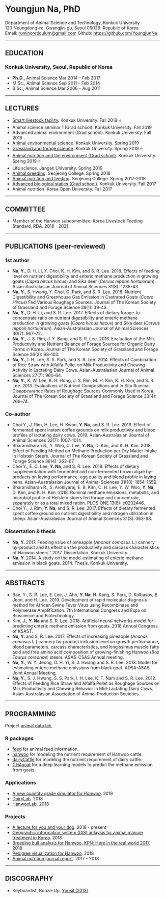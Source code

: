 # Youngjun Na, PhD   
Department of Animal Science and Technology, Konkuk University  
120 Neungdong-ro, Gwangjin-gu, Seoul 05029. Republic of Korea  
Email: ruminoreticulum@gmail.com
Github: https://github.com/YoungjunNa

--------------

## EDUCATION
### **Konkuk University**, Seoul, Republic of Korea  
- **Ph.D.**, Animal Science	Mar 2014 – Feb 2017  
- M.Sc., Animal Science	Sep 2011 – Feb 2014  
- B.Sc., Animal Science	Mar 2006 – Aug 2011  

--------------

## LECTURES   
- [Smart livestock facility](https://github.com/YoungjunNa/2019-smart-livestock-facility). Konkuk University. Fall 2019 :star:  
- Animal science seminar 1 (Grad school). Konkuk University. Fall 2019
- Advanced animal environment (Grad school). Konkuk University. Fall 2019
- [Animal environmental science](https://youngjunna.github.io/animal-environmental-science/). Konkuk University. Spring 2019  
- [Grassland and forage science](https://youngjunna.github.io/presentation/2019/03/12/forage-sci-intro.html). Konkuk University. Spring 2019 :star:  
- [Animal nutrition and the environment (Grad school)](https://github.com/YoungjunNa/2019-animal-nutrition-and-the-environment). Konkuk University. Spring 2019 :star:  
- Life science. Jangan University. Spring 2019  
- [Animal breeding](https://github.com/YoungjunNa/2018_breeding_science). Seojeong College. Spring 2018
- [Animal nutrition and feeding](https://github.com/YoungjunNa/2018_animal_nutrition_and_feeding). Seojeong College. Spring 2017-2018  
- [Advanced biological statics (Grad school)](https://github.com/YoungjunNa/2017_advanced_biological_statics). Konkuk University. Fall 2017  
- Animal nutrition. Korea Open University. Fall 2017

--------------

## COMMITTEE
- Member of the Hanwoo subcommittee. Korea Livestock Feeding Standard, RDA. 2018 - 2021  

--------------

## PUBLICATIONS (peer-reviewed)  
### 1st author
- **Na, Y.**, D. H. Li, Y. Choi, K. H. Kim, and S. R. Lee. 2018.
Effects of feeding level on nutrient digestibility and enteric methane production in growing goats (*Capra hircus hircus*) and Sika deer (*Cervus nippon hortulorum*). Asian-Australasian Journal of Animal Sciences 31(8): 1238-43.  
- **Na, Y.**, S. Hwang, Y. Choi, G. Park, and S. R. Lee. 2018. Nutrient Digestibility and Greenhouse Gas Emission in Castrated Goats (*Capra Hircus*) Fed Various Roughage Sources. Journal of The Korean Society of Grassland and Forage Science 38(1): 39-43.  
- **Na, Y.**, D. H. Li, and S. R. Lee. 2017. Effects of dietary forage-to-concentrate ratio on nutrient digestibility and enteric methane production in growing goats (*Capra hircus hircus*) and Sika deer (*Cervus nippon hortulorum*). Asian-Australasian Journal of Animal Sciences 30(7): 967–72.  
- **Na, Y.**, J. S. Rim, J. Y. Bang, and S. R. Lee. 2016. Evaluation of the Milk Productivity and Nutrient Balance of Forage Sources for Organic Dairy Farms in Korea. Journal of The Korean Society of Grassland and Forage Science 36(2): 98–103.   
- **Na, Y.**, I. H. Lee, S. S. Park, and S. R. Lee. 2014. Effects of Combination of Rice Straw with Alfalfa Pellet on Milk Productivity and Chewing Activity in Lactating Dairy Cows. Asian-Australasian Journal of Animal Sciences 27(7): 960–64.  
- **Na, Y.**, K. W. Lee, K. H. Hong, J. S. Rim, M. H. Kim, K. H. Kim, and S. R. Lee. 2013. Evaluations of Nutrient Compositions and In Situ Ruminal Disappearance Rates of Roughage Sources Commonly Used in Korea. Journal of The Korean Society of Grassland and Forage Science 33(4): 269–74.  

### Co-author
- Choi Y., J. Rim, H. Lee, H. Kwon, **Y. Na**, and S. R. Lee. 2019. Effect of fermented spent instant coffee grounds on milk productivity and blood profiles of lactating dairy cows. 2019. Asian-Australasian Journal of Animal Sciences 32(7): 1007-1014.  
- Bharanidharan R., Y. Woo, C. Lee, **Y. Na**, D. Kim, and K. H. Kim. 2018. Effect of Feeding Method on Methane Production per Dry Matter Intake in Holstein Steers. Journal of The Korean Society of Grassland and Forage Science 38(4): 262-67.   
- Choi Y., E. C. Lee, **Y. Na**, and S. R. Lee. 2018. Effects of dietary supplementation with fermented and non-fermented brown algae by-products on laying performance, egg quality and blood profile in laying hens. Asian-Australasian Journal of Animal Sciences 31(10): 1654-1659.
- Bharanidharan R., S. Arokiyaraj, E. B. Kim, C. H. Lee, Y. W. Woo, **Y. Na**, D. Kim, and K. H. Kim. 2018. Ruminal methane emissions, metabolic, and microbial profile of Holstein steers fed forage and concentrate, separately or as a total mixed ration. PLOS ONE 13(8): e0202446.  
- Choi Y., J. Rim, **Y. Na**, and S. R. Lee. 2017. Effects of dietary fermented spent coffee ground on nutrient digestibility and nitrogen utilization in sheep. Asian-Australasian Journal of Animal Sciences 31(3): 363-68.

### Dissertation & thesis  
- **Na, Y.** 2017. Feeding value of pineapple (*Ananas comosus* L.) cannery by-product and its effect on the productivity and carcass characteristics of Hanwoo steers.” 2017. Dissertation. Konkuk University.  
- **Na, Y.** 2014. A study on the model estimating of enteric methane emission in black goats. 2014. Thesis. Konkuk University.

--------------

## ABSTRACTS
- Bae, Y., S. R. Lee, E. Lee, J. Ahn, **Y. Na**, H. Kang, S. Park, D. Kolbasov, B Jeon, and H. Lee. 2019. Development of rapid molecular diagnosis method for African Swine Fever Virus using Recombinase and Polymerase Amplification. 7th International Congress and Expo on Bioscience and Biotechnology.  
- Kim, J., **Y. Na** and S. R. Lee. 2018. Artificial neural networks model for predicting enteric methane emission from goats. 2018 Annual Congress of KSAST.  
- **Na, Y.** and S. R. Lee. 2017. Effects of increasing pineapple (*Ananas comosus* L.) cannery by-product inclusion level on growth performance, blood parameters, carcass characteristics, and longissimus muscle fatty acid and free amino acid composition of growing-finishing Hanwoo (*Bos Taurus coreanae*) steers. ASAS-CSAS Annual meeting.   
- **Na, Y.**, W. Y. Jeong, O. H. Yi, S. J. Hwang and S. R. Lee. 2013. Model for estimating enteric methane emissions from black goat. ADSA-ASAS Joint Annual Meeting.  
- **Na, Y.**, S. J. Hwang, S. S. Park, I. H. Lee, K. T. Nam and S. R. Lee. 2012. Effects of Feeding Rice Straw and Alfalfa Pellet as Roughage Sources on Milk Productivity and Chewing Behavior in Mid-Lactating Dairy Cows. Asian-Australasian Association of Animal Production Societies.  

--------------
## PROGRAMMING  
Project [animal data lab.](https://adatalab.github.io/)  

### R packages  
- [feed](https://github.com/adatalab/feed) for animal feed information.   
- [hanwoo](https://github.com/adatalab/hanwoo) for modeling the nutrient requirement of Hanwoo cattle.   
- [dairyCattle](https://github.com/adatalab/dairyCattle) for modeling the nutrient requirement of dairy cattle.
- [CH4goat](https://github.com/adatalab/CH4goat) for a deep learning models to predict the methane emission from goats.

### Applications  
- [A new quantity grade simulator for *Hanwoo*](https://youngjunna.shinyapps.io/hanwoo-new-windex/). 2019  
- [DairyLab](https://adatalab.github.io/dairylab-pro). 2018  
- [HanwooLab]( https://youngjunna.shinyapps.io/hanwoolab-example/). 2018  


### Projects    
- [A lecture for you and your dog](https://github.com/YoungjunNa/yourdog). 2018 - present  
- [Geographic information system (GIS) anlaysis for animal manure treatment in Korea](https://github.com/YoungjunNa/GIS-livestock-manure.git). 2018  
- [Breeding bull analysis for Hanwoo, KPN: Here in the real world 2017](https://youngjunna.github.io/adatalab/kpn-2017-sample.html). 2018
- [Pedigree visualization for Hanwoo](https://youngjunna.github.io/2018/04/10/kpn-network-full/). 2018  
- [Animal nutrition journal report](https://youngjunna.github.io/2018/07/04/animal-nutrition-journal-report/). 2017 - 2018   

--------------

## DISCOGRAPHY
- Keyboardist, Booze-Up, [Yousil (2013)](http://www.melon.com/album/detail.htm?albumId=2094686)  
